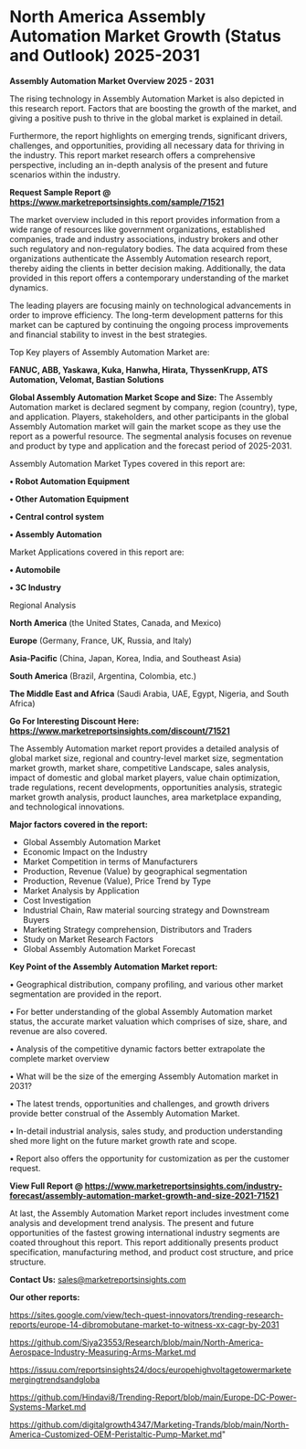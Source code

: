 # North America Assembly Automation Market Growth (Status and Outlook) 2025-2031

<Strong> Assembly Automation Market Overview 2025 - 2031</strong>

The rising technology in Assembly Automation Market is also depicted in this research report. Factors that are boosting the growth of the market, and giving a positive push to thrive in the global market is explained in detail.

Furthermore, the report highlights on emerging trends, significant drivers, challenges, and opportunities, providing all necessary data for thriving in the industry. This report market research offers a comprehensive perspective, including an in-depth analysis of the present and future scenarios within the industry.

<strong>Request Sample Report @ <a href=https://www.marketreportsinsights.com/sample/71521>https://www.marketreportsinsights.com/sample/71521</a></strong>

The market overview included in this report provides information from a wide range of resources like government organizations, established companies, trade and industry associations, industry brokers and other such regulatory and non-regulatory bodies. The data acquired from these organizations authenticate the Assembly Automation research report, thereby aiding the clients in better decision making. Additionally, the data provided in this report offers a contemporary understanding of the market dynamics.

The leading players are focusing mainly on technological advancements in order to improve efficiency. The long-term development patterns for this market can be captured by continuing the ongoing process improvements and financial stability to invest in the best strategies.

Top Key players of Assembly Automation Market are:

<strong>FANUC, ABB, Yaskawa, Kuka, Hanwha, Hirata, ThyssenKrupp, ATS Automation, Velomat, Bastian Solutions</strong>

<strong><b>Global Assembly Automation Market Scope and Size:</b></strong>
The Assembly Automation market is declared segment by company, region (country), type, and application. Players, stakeholders, and other participants in the global Assembly Automation market will gain the market scope as they use the report as a powerful resource. The segmental analysis focuses on revenue and product by type and application and the forecast period of 2025-2031.

Assembly Automation Market Types covered in this report are:

<strong>• Robot Automation Equipment

• Other Automation Equipment

• Central control system

• Assembly Automation</strong>

Market Applications covered in this report are:

<strong>• Automobile

• 3C Industry</strong> 

Regional Analysis

<strong>North America</strong> (the United States, Canada, and Mexico)

<strong>Europe</strong> (Germany, France, UK, Russia, and Italy)

<strong>Asia-Pacific</strong> (China, Japan, Korea, India, and Southeast Asia)

<strong>South America</strong> (Brazil, Argentina, Colombia, etc.)

<strong>The Middle East and Africa</strong> (Saudi Arabia, UAE, Egypt, Nigeria, and South Africa)

<strong>Go For Interesting Discount Here: <a href=https://www.marketreportsinsights.com/discount/71521>https://www.marketreportsinsights.com/discount/71521</a></strong>

The Assembly Automation market report provides a detailed analysis of global market size, regional and country-level market size, segmentation market growth, market share, competitive Landscape, sales analysis, impact of domestic and global market players, value chain optimization, trade regulations, recent developments, opportunities analysis, strategic market growth analysis, product launches, area marketplace expanding, and technological innovations.

<strong><b>Major factors covered in the report:</b></strong>
<ul>
  <li>Global Assembly Automation Market </li>
  <li>Economic Impact on the Industry</li>
  <li>Market Competition in terms of Manufacturers</li>
  <li>Production, Revenue (Value) by geographical segmentation</li>
  <li>Production, Revenue (Value), Price Trend by Type</li>
  <li>Market Analysis by Application</li>
  <li>Cost Investigation</li>
  <li>Industrial Chain, Raw material sourcing strategy and Downstream Buyers</li>
  <li>Marketing Strategy comprehension, Distributors and Traders</li>
  <li>Study on Market Research Factors</li>
  <li>Global Assembly Automation Market Forecast</li>
</ul>

<strong><b>Key Point of the Assembly Automation Market report:</b></strong>

• Geographical distribution, company profiling, and various other market segmentation are provided in the report.

• For better understanding of the global Assembly Automation market status, the accurate market valuation which comprises of size, share, and revenue are also covered.

• Analysis of the competitive dynamic factors better extrapolate the complete market overview

• What will be the size of the emerging Assembly Automation market in 2031?

• The latest trends, opportunities and challenges, and growth drivers provide better construal of the Assembly Automation Market.

• In-detail industrial analysis, sales study, and production understanding shed more light on the future market growth rate and scope.

• Report also offers the opportunity for customization as per the customer request.

<strong><b>View Full Report @ <a href=https://www.marketreportsinsights.com/industry-forecast/assembly-automation-market-growth-and-size-2021-71521>https://www.marketreportsinsights.com/industry-forecast/assembly-automation-market-growth-and-size-2021-71521</a></b></strong>


At last, the Assembly Automation Market report includes investment come analysis and development trend analysis. The present and future opportunities of the fastest growing international industry segments are coated throughout this report. This report additionally presents product specification, manufacturing method, and product cost structure, and price structure.

<strong>Contact Us:</strong>
sales@marketreportsinsights.com

<strong>Our other reports:</strong>

<a href=https://sites.google.com/view/tech-quest-innovators/trending-research-reports/europe-14-dibromobutane-market-to-witness-xx-cagr-by-2031>https://sites.google.com/view/tech-quest-innovators/trending-research-reports/europe-14-dibromobutane-market-to-witness-xx-cagr-by-2031</a>

<a href=https://github.com/Siya23553/Research/blob/main/North-America-Aerospace-Industry-Measuring-Arms-Market.md>https://github.com/Siya23553/Research/blob/main/North-America-Aerospace-Industry-Measuring-Arms-Market.md</a>

<a href=https://issuu.com/reportsinsights24/docs/europehighvoltagetowermarketemergingtrendsandgloba>https://issuu.com/reportsinsights24/docs/europehighvoltagetowermarketemergingtrendsandgloba</a>

<a href=https://github.com/Hindavi8/Trending-Report/blob/main/Europe-DC-Power-Systems-Market.md>https://github.com/Hindavi8/Trending-Report/blob/main/Europe-DC-Power-Systems-Market.md</a>

<a href=https://github.com/digitalgrowth4347/Marketing-Trands/blob/main/North-America-Customized-OEM-Peristaltic-Pump-Market.md>https://github.com/digitalgrowth4347/Marketing-Trands/blob/main/North-America-Customized-OEM-Peristaltic-Pump-Market.md</a>"
